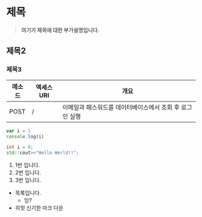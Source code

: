 # 제목
>**여기가 제목에 대한 부가설명입니다.**

## 제목2

### 제목3

| 메소드  | 액세스URI | 개요                              |
| ---- | ------ | ------------------------------- |
| POST | /      | 이메일과 패스워드를 데이터베이스에서 조회 후 로그인 실행 |

```javascript
var i = 1
console.log(i)
```

```c++
int i = 0;
std::cout>>"Hello World!!";
```

1. 1번 입니다.
2. 2번 입니다.
3. 3번 입니다.

- 목록입니다.
  - 잉?
- 히힛 신기한 마크 다운